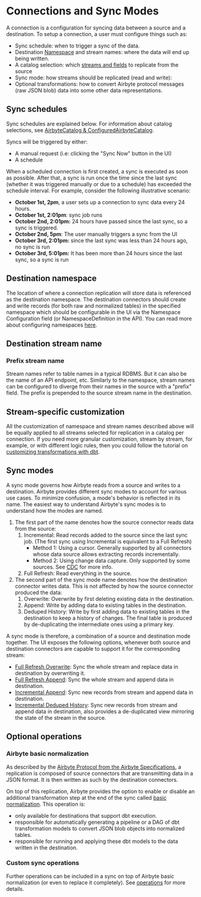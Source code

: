 # Connections and Sync Modes

A connection is a configuration for syncing data between a source and a destination. To setup a connection, a user must configure things such as:

* Sync schedule: when to trigger a sync of the data.
* Destination [Namespace](../11-namespaces.md) and stream names: where the data will end up being written.
* A catalog selection: which [streams and fields](../02-airbyte-protocol.md#catalog) to replicate from the source
* Sync mode: how streams should be replicated \(read and write\):
* Optional transformations: how to convert Airbyte protocol messages \(raw JSON blob\) data into some other data representations. 

## Sync schedules

Sync schedules are explained below. For information about catalog selections, see [AirbyteCatalog & ConfiguredAirbyteCatalog](../02-airbyte-protocol.md#catalog).

Syncs will be triggered by either:

* A manual request \(i.e: clicking the "Sync Now" button in the UI\)
* A schedule

When a scheduled connection is first created, a sync is executed as soon as possible. After that, a sync is run once the time since the last sync \(whether it was triggered manually or due to a schedule\) has exceeded the schedule interval. For example, consider the following illustrative scenario:

* **October 1st, 2pm**, a user sets up a connection to sync data every 24 hours.
* **October 1st, 2:01pm**: sync job runs
* **October 2nd, 2:01pm:** 24 hours have passed since the last sync, so a sync is triggered.
* **October 2nd, 5pm**: The user manually triggers a sync from the UI
* **October 3rd, 2:01pm:** since the last sync was less than 24 hours ago, no sync is run
* **October 3rd, 5:01pm:** It has been more than 24 hours since the last sync, so a sync is run

## Destination namespace

The location of where a connection replication will store data is referenced as the destination namespace. The destination connectors should create and write records \(for both raw and normalized tables\) in the specified namespace which should be configurable in the UI via the Namespace Configuration field \(or NamespaceDefinition in the API\). You can read more about configuring namespaces [here](../11-namespaces.md).

## Destination stream name

### Prefix stream name

Stream names refer to table names in a typical RDBMS. But it can also be the name of an API endpoint, etc. Similarly to the namespace, stream names can be configured to diverge from their names in the source with a "prefix" field. The prefix is prepended to the source stream name in the destination.

## Stream-specific customization

All the customization of namespace and stream names described above will be equally applied to all streams selected for replication in a catalog per connection. If you need more granular customization, stream by stream, for example, or with different logic rules, then you could follow the tutorial on [customizing transformations with dbt](../../06-operator-guides/09-transformation-and-normalization/02-transformations-with-dbt.md).

## Sync modes

A sync mode governs how Airbyte reads from a source and writes to a destination. Airbyte provides different sync modes to account for various use cases. To minimize confusion, a mode's behavior is reflected in its name. The easiest way to understand Airbyte's sync modes is to understand how the modes are named.

1. The first part of the name denotes how the source connector reads data from the source:
   1. Incremental: Read records added to the source since the last sync job. \(The first sync using Incremental is equivalent to a Full Refresh\)
      * Method 1: Using a cursor. Generally supported by all connectors whose data source allows extracting records incrementally.
      * Method 2: Using change data capture. Only supported by some sources. See [CDC](../10-cdc.md) for more info.
   2. Full Refresh: Read everything in the source.
2. The second part of the sync mode name denotes how the destination connector writes data. This is not affected by how the source connector produced the data:
   1. Overwrite: Overwrite by first deleting existing data in the destination.
   2. Append: Write by adding data to existing tables in the destination.
   3. Deduped History: Write by first adding data to existing tables in the destination to keep a history of changes. The final table is produced by de-duplicating the intermediate ones using a primary key.

A sync mode is therefore, a combination of a source and destination mode together. The UI exposes the following options, whenever both source and destination connectors are capable to support it for the corresponding stream:

* [Full Refresh Overwrite](01-full-refresh-overwrite.md): Sync the whole stream and replace data in destination by overwriting it.
* [Full Refresh Append](02-full-refresh-append.md): Sync the whole stream and append data in destination.
* [Incremental Append](03-incremental-append.md): Sync new records from stream and append data in destination.
* [Incremental Deduped History](04-incremental-deduped-history.md): Sync new records from stream and append data in destination, also provides a de-duplicated view mirroring the state of the stream in the source.

## Optional operations

### Airbyte basic normalization

As described by the [Airbyte Protocol from the Airbyte Specifications](../02-airbyte-protocol.md), a replication is composed of source connectors that are transmitting data in a JSON format. It is then written as such by the destination connectors.

On top of this replication, Airbyte provides the option to enable or disable an additional transformation step at the end of the sync called [basic normalization](../04-basic-normalization.md). This operation is:

* only available for destinations that support dbt execution.
* responsible for automatically generating a pipeline or a DAG of dbt transformation models to convert JSON blob objects into normalized tables.
* responsible for running and applying these dbt models to the data written in the destination.

### Custom sync operations

Further operations can be included in a sync on top of Airbyte basic normalization \(or even to replace it completely\). See [operations](../06-operations.md) for more details.

